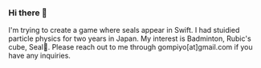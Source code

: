 ### Hi there 👋

I'm trying to create a game where seals appear in Swift.
I had stuidied particle physics for two years in Japan. 
My interest is Badminton, Rubic's cube, Seal🦭. 
Please reach out to me through gompiyo[at]gmail.com if you have any inquiries.

<!--
**gompiyo/gompiyo** is a ✨ _special_ ✨ repository because its `README.md` (this file) appears on your GitHub profile.

Here are some ideas to get you started:

- 🔭 I’m currently working on ...
- 🌱 I’m currently learning ...
- 👯 I’m looking to collaborate on ...
- 🤔 I’m looking for help with ...
- 💬 Ask me about ...
- 📫 How to reach me: ...
- 😄 Pronouns: ...
- ⚡ Fun fact: ...
-->
